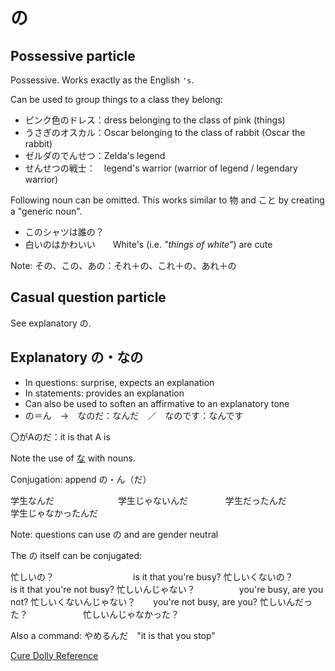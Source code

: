 # の

## Possessive particle

Possessive. Works exactly as the English `'s`.

Can be used to group things to a class they belong:
- ピンク色のドレス：dress belonging to the class of pink (things)
- うさぎのオスカル：Oscar belonging to the class of rabbit (Oscar the rabbit)
- ゼルダのでんせつ：Zelda's legend
- せんせつの戦士：　legend's warrior (warrior of legend / legendary warrior)

Following noun can be omitted. This works similar to 物 and こと by creating a "generic noun".

- このシャツは誰の？　
- 白いのはかわいい　　White's (i.e. _"things of white"_) are cute

Note: その、この、あの：それ＋の、これ＋の、あれ＋の

## Casual question particle

See explanatory の.

## Explanatory の・なの

- In questions: surprise, expects an explanation
- In statements: provides an explanation
- Can also be used to soften an affirmative to an explanatory tone
- の＝ん　→　なのだ：なんだ　／　なのです：なんです

〇がAのだ：it is that A is

Note the use of [な](な) with nouns.

Conjugation: append の・ん（だ）

学生なんだ　　　　　　　
学生じゃないんだ　　　　
学生だったんだ　　　　　
学生じゃなかったんだ　　

Note: questions can use の and are gender neutral

The の itself can be conjugated:

忙しいの？　　　　　　　　　is it that you're busy?
忙しいくないの？　　　　　　is it that you're not busy?
忙しいんじゃない？　　　　　you're busy, are you not?
忙しいくないんじゃない？　　you're not busy, are you?
忙しいんだった？　　　　　　
忙しいんじゃなかった？　　　

Also a command: やめるんだ　"it is that you stop"

[Cure Dolly Reference](https://www.youtube.com/watch?v=lYvIOi8Q3I8)